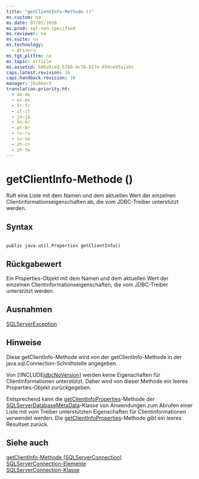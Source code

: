 ```yaml
---
title: "getClientInfo-Methode ()"
ms.custom: na
ms.date: 07/01/2016
ms.prod: sql-non-specified
ms.reviewer: na
ms.suite: na
ms.technology: 
  - drivers
ms.tgt_pltfrm: na
ms.topic: article
ms.assetid: b06a5ced-b760-4c78-b17e-854ce95a1a5c
caps.latest.revision: 16
caps.handback.revision: 16
manager: jhubbard
translation.priority.ht: 
  - de-de
  - es-es
  - fr-fr
  - it-it
  - ja-jp
  - ko-kr
  - pt-br
  - ru-ru
  - sv-se
  - zh-cn
  - zh-tw
---
```

# getClientInfo-Methode ()
  Ruft eine Liste mit dem Namen und dem aktuellen Wert der einzelnen Clientinformationseigenschaften ab, die vom JDBC\-Treiber unterstützt werden.  
  
## Syntax  
  
```  
  
public java.util.Properties getClientInfo()  
```  
  
## Rückgabewert  
 Ein Properties\-Objekt mit dem Namen und dem aktuellen Wert der einzelnen Clientinformationseigenschaften, die vom JDBC\-Treiber unterstützt werden.  
  
## Ausnahmen  
 [SQLServerException](../content/SQLServerException-Class.md)  
  
## Hinweise  
 Diese getClientInfo\-Methode wird von der getClientInfo\-Methode in der java.sql.Connection\-Schnittstelle angegeben.  
  
 Von [!INCLUDE[jdbcNoVersion](../content/includes/jdbcNoVersion_md.md)] werden keine Eigenschaften für Clientinformationen unterstützt. Daher wird von dieser Methode ein leeres Properties\-Objekt zurückgegeben.  
  
 Entsprechend kann die [getClientInfoProperties](../content/getClientInfoProperties-Method--SQLServerDatabaseMetaData-.md)\-Methode der [SQLServerDatabaseMetaData](../content/SQLServerDatabaseMetaData-Class.md)\-Klasse von Anwendungen zum Abrufen einer Liste mit vom Treiber unterstützten Eigenschaften für Clientinformationen verwendet werden. Die [getClientInfoProperties](../content/getClientInfoProperties-Method--SQLServerDatabaseMetaData-.md)\-Methode gibt ein leeres Resultset zurück.  
  
## Siehe auch  
 [getClientInfo-Methode &#40;SQLServerConnection&#41;](../content/getClientInfo-Method--SQLServerConnection-.md)   
 [SQLServerConnection-Elemente](../content/SQLServerConnection-Members.md)   
 [SQLServerConnection-Klasse](../content/SQLServerConnection-Class.md)  
  
  